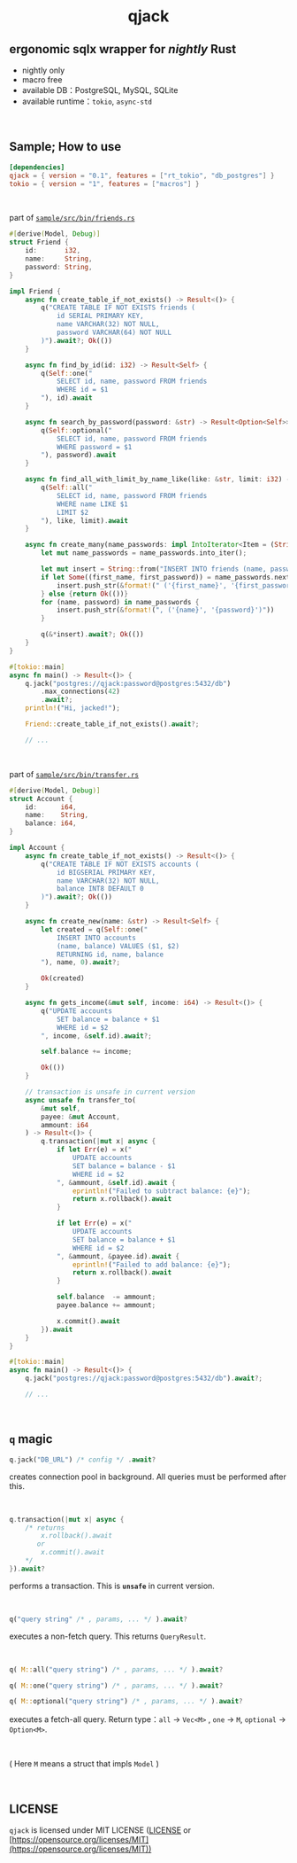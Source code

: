 <h1 align="center">
    qjack
</h1>

## ergonomic sqlx wrapper for *nightly* Rust
- nightly only
- macro free
- available DB：PostgreSQL, MySQL, SQLite
- available runtime：`tokio`, `async-std`

<br/>

## Sample; How to use
```toml
[dependencies]
qjack = { version = "0.1", features = ["rt_tokio", "db_postgres"] }
tokio = { version = "1", features = ["macros"] }
```
<br/>

part of [`sample/src/bin/friends.rs`](https://github.com/kana-rus/qjack/tree/main/sample/src/bin/friends.rs)
```rust
#[derive(Model, Debug)]
struct Friend {
    id:       i32,
    name:     String,
    password: String,
}

impl Friend {
    async fn create_table_if_not_exists() -> Result<()> {
        q("CREATE TABLE IF NOT EXISTS friends (
            id SERIAL PRIMARY KEY,
            name VARCHAR(32) NOT NULL,
            password VARCHAR(64) NOT NULL
        )").await?; Ok(())
    }

    async fn find_by_id(id: i32) -> Result<Self> {
        q(Self::one("
            SELECT id, name, password FROM friends
            WHERE id = $1
        "), id).await
    }

    async fn search_by_password(password: &str) -> Result<Option<Self>> {
        q(Self::optional("
            SELECT id, name, password FROM friends
            WHERE password = $1
        "), password).await
    }

    async fn find_all_with_limit_by_name_like(like: &str, limit: i32) -> Result<Vec<Friend>> {
        q(Self::all("
            SELECT id, name, password FROM friends
            WHERE name LIKE $1
            LIMIT $2
        "), like, limit).await
    }

    async fn create_many(name_passwords: impl IntoIterator<Item = (String, String)>) -> Result<()> {
        let mut name_passwords = name_passwords.into_iter();

        let mut insert = String::from("INSERT INTO friends (name, password) VALUES");
        if let Some((first_name, first_password)) = name_passwords.next() {
            insert.push_str(&format!(" ('{first_name}', '{first_password}')"))
        } else {return Ok(())}
        for (name, password) in name_passwords {
            insert.push_str(&format!(", ('{name}', '{password}')"))
        }

        q(&*insert).await?; Ok(())
    }
}

#[tokio::main]
async fn main() -> Result<()> {
    q.jack("postgres://qjack:password@postgres:5432/db")
        .max_connections(42)
        .await?;
    println!("Hi, jacked!");

    Friend::create_table_if_not_exists().await?;

    // ...
```
<br/>

part of [`sample/src/bin/transfer.rs`](https://github.com/kana-rus/qjack/tree/main/sample/src/bin/transfer.rs)
```rust
#[derive(Model, Debug)]
struct Account {
    id:      i64,
    name:    String,
    balance: i64,
}

impl Account {
    async fn create_table_if_not_exists() -> Result<()> {
        q("CREATE TABLE IF NOT EXISTS accounts (
            id BIGSERIAL PRIMARY KEY,
            name VARCHAR(32) NOT NULL,
            balance INT8 DEFAULT 0
        )").await?; Ok(())
    }

    async fn create_new(name: &str) -> Result<Self> {
        let created = q(Self::one("
            INSERT INTO accounts
            (name, balance) VALUES ($1, $2)
            RETURNING id, name, balance
        "), name, 0).await?;

        Ok(created)
    }

    async fn gets_income(&mut self, income: i64) -> Result<()> {
        q("UPDATE accounts
            SET balance = balance + $1
            WHERE id = $2
        ", income, &self.id).await?;

        self.balance += income;

        Ok(())
    }

    // transaction is unsafe in current version
    async unsafe fn transfer_to(
        &mut self,
        payee: &mut Account,
        ammount: i64
    ) -> Result<()> {
        q.transaction(|mut x| async {
            if let Err(e) = x("
                UPDATE accounts
                SET balance = balance - $1
                WHERE id = $2
            ", &ammount, &self.id).await {
                eprintln!("Failed to subtract balance: {e}");
                return x.rollback().await
            }

            if let Err(e) = x("
                UPDATE accounts
                SET balance = balance + $1
                WHERE id = $2
            ", &ammount, &payee.id).await {
                eprintln!("Failed to add balance: {e}");
                return x.rollback().await
            }

            self.balance  -= ammount;
            payee.balance += ammount;

            x.commit().await
        }).await
    }
}

#[tokio::main]
async fn main() -> Result<()> {
    q.jack("postgres://qjack:password@postgres:5432/db").await?;

    // ...
```

<br/>

## `q` magic

```rust
q.jack("DB_URL") /* config */ .await?
```
creates connection pool in background. All queries must be performed after this.

<br/>

```rust
q.transaction(|mut x| async {
    /* returns
        x.rollback().await
       or
        x.commit().await
    */
}).await?
```
performs a transaction. This is **`unsafe`** in current version.

<br/>

```rust
q("query string" /* , params, ... */ ).await?
```
executes a non-fetch query. This returns `QueryResult`.

<br/>

```rust
q( M::all("query string") /* , params, ... */ ).await?
```
```rust
q( M::one("query string") /* , params, ... */ ).await?
```
```rust
q( M::optional("query string") /* , params, ... */ ).await?
```
executes a fetch-all query. Return type：`all` → `Vec<M>` , `one` → `M`, `optional` → `Option<M>`.

<br/>

( Here `M` means a struct that impls `Model` )

<br/>

## LICENSE
`qjack` is licensed under MIT LICENSE ([LICENSE](https://github.com/kana-rus/qjack/blob/main/LICENSE) or [https://opensource.org/licenses/MIT](https://opensource.org/licenses/MIT))